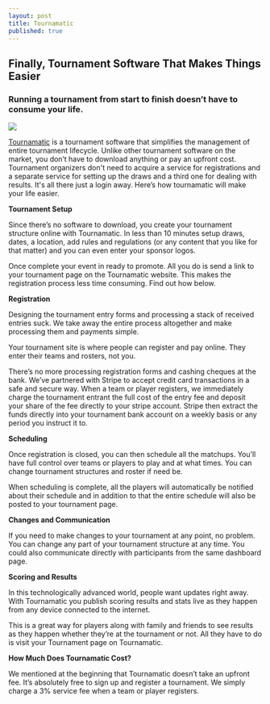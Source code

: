 ```yaml
---
layout: post
title: Tournamatic
published: true
---
```



## Finally, Tournament Software That Makes Things Easier
 
### Running a tournament from start to finish doesn’t have to consume your life.

![](/images/site-homepage.png)

[Tournamatic](https://www.tournamatic.com "Tournamatic") is a tournament software that simplifies the management of entire tournament lifecycle. Unlike other tournament software on the market, you don’t have to download anything or pay an upfront cost. Tournament organizers don't need to acquire a service for registrations and a separate service for setting up the draws and a third one for dealing with results. It's all there just a login away.
Here’s how tournamatic will make your life easier.


**Tournament Setup**

Since there’s no software to download, you create your tournament structure online with Tournamatic. In less than 10 minutes setup draws, dates, a location, add rules and regulations (or any content that you like for that matter) and you can even enter your sponsor logos. 

Once complete your event in ready to promote. All you do is send a link to your tournament page on the Tournamatic website. This makes the registration process less time consuming. Find out how below.

**Registration**

Designing the tournament entry forms and processing a stack of received entries suck. We take away the entire process altogether and make processing them and payments simple.

Your tournament site is where people can register and pay online. They enter their teams and rosters, not you.

There’s no more processing registration forms and cashing cheques at the bank. We’ve partnered with Stripe to accept credit card transactions in a safe and secure way. When a team or player registers, we immediately charge the tournament entrant the full cost of the entry fee and deposit your share of the fee directly to your stripe account. Stripe then extract the funds directly into your tournament bank account on a weekly basis or any period you instruct it to.

**Scheduling**

Once registration is closed, you can then schedule all the matchups. You’ll have full control over teams or players to play and at what times. You can change tournament structures and roster if need be.

When scheduling is complete, all the players will automatically be notified about their schedule and in addition to that the entire schedule will also be posted to your tournament page.

**Changes and Communication**

If you need to make changes to your tournament at any point, no problem. You can change any part of your tournament structure at any time. You could also communicate directly with participants from the same dashboard page.

**Scoring and Results**

In this technologically advanced world, people want updates right away. With Tournamatic you publish scoring results and stats live as they happen from any device connected to the internet. 

This is a great way for players along with family and friends to see results as they happen whether they’re at the tournament or not. All they have to do is visit your Tournament page on Tournamatic. 

**How Much Does Tournamatic Cost?**

We mentioned at the beginning that Tournamatic doesn’t take an upfront fee. It’s absolutely free to sign up and register a tournament. We simply charge a 3% service fee when a team or player registers.